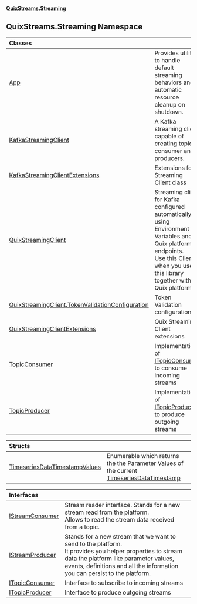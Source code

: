 #### [QuixStreams.Streaming](index.md 'index')

## QuixStreams.Streaming Namespace

| Classes | |
| :--- | :--- |
| [App](App.md 'QuixStreams.Streaming.App') | Provides utilities to handle default streaming behaviors and automatic resource cleanup on shutdown. |
| [KafkaStreamingClient](KafkaStreamingClient.md 'QuixStreams.Streaming.KafkaStreamingClient') | A Kafka streaming client capable of creating topic consumer and producers. |
| [KafkaStreamingClientExtensions](KafkaStreamingClientExtensions.md 'QuixStreams.Streaming.KafkaStreamingClientExtensions') | Extensions for Streaming Client class |
| [QuixStreamingClient](QuixStreamingClient.md 'QuixStreams.Streaming.QuixStreamingClient') | Streaming client for Kafka configured automatically using Environment Variables and Quix platform endpoints.<br/>Use this Client when you use this library together with Quix platform. |
| [QuixStreamingClient.TokenValidationConfiguration](QuixStreamingClient.TokenValidationConfiguration.md 'QuixStreams.Streaming.QuixStreamingClient.TokenValidationConfiguration') | Token Validation configuration |
| [QuixStreamingClientExtensions](QuixStreamingClientExtensions.md 'QuixStreams.Streaming.QuixStreamingClientExtensions') | Quix Streaming Client extensions |
| [TopicConsumer](TopicConsumer.md 'QuixStreams.Streaming.TopicConsumer') | Implementation of [ITopicConsumer](ITopicConsumer.md 'QuixStreams.Streaming.ITopicConsumer') to consume incoming streams |
| [TopicProducer](TopicProducer.md 'QuixStreams.Streaming.TopicProducer') | Implementation of [ITopicProducer](ITopicProducer.md 'QuixStreams.Streaming.ITopicProducer') to produce outgoing streams |

| Structs | |
| :--- | :--- |
| [TimeseriesDataTimestampValues](TimeseriesDataTimestampValues.md 'QuixStreams.Streaming.TimeseriesDataTimestampValues') | Enumerable which returns the the Parameter Values of the current [TimeseriesDataTimestamp](TimeseriesDataTimestamp.md 'QuixStreams.Streaming.Models.TimeseriesDataTimestamp') |

| Interfaces | |
| :--- | :--- |
| [IStreamConsumer](IStreamConsumer.md 'QuixStreams.Streaming.IStreamConsumer') | Stream reader interface. Stands for a new stream read from the platform.<br/>Allows to read the stream data received from a topic. |
| [IStreamProducer](IStreamProducer.md 'QuixStreams.Streaming.IStreamProducer') | Stands for a new stream that we want to send to the platform.<br/>It provides you helper properties to stream data the platform like parameter values, events, definitions and all the information you can persist to the platform. |
| [ITopicConsumer](ITopicConsumer.md 'QuixStreams.Streaming.ITopicConsumer') | Interface to subscribe to incoming streams |
| [ITopicProducer](ITopicProducer.md 'QuixStreams.Streaming.ITopicProducer') | Interface to produce outgoing streams |
